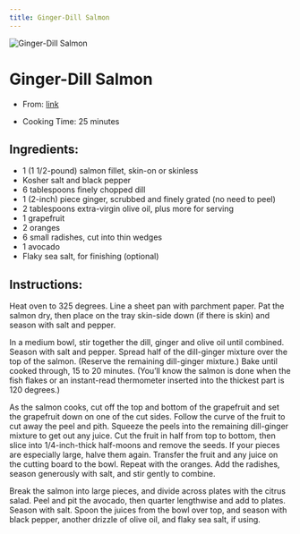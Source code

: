 ```yaml
---
title: Ginger-Dill Salmon
---
```


![Ginger-Dill Salmon](https://static01.nyt.com/images/2021/02/28/multimedia/28sheetpan-salmon/merlin_182770569_7dee939e-dff3-44d7-8e0f-b9410780b2e8-articleLarge.jpg)

# Ginger-Dill Salmon

- From: [link](https://cooking.nytimes.com/recipes/1021938-ginger-dill-salmon)

- Cooking Time: 25 minutes

## Ingredients:

- 1 (1 1/2-pound) salmon fillet, skin-on or skinless
- Kosher salt and black pepper
- 6 tablespoons finely chopped dill
- 1 (2-inch) piece ginger, scrubbed and finely grated (no need to peel)
- 2 tablespoons extra-virgin olive oil, plus more for serving
- 1 grapefruit
- 2 oranges
- 6 small radishes, cut into thin wedges
- 1 avocado
- Flaky sea salt, for finishing (optional)

## Instructions:

Heat oven to 325 degrees. Line a sheet pan with parchment paper. Pat the salmon dry, then place on the tray skin-side down (if there is skin) and season with salt and pepper.

In a medium bowl, stir together the dill, ginger and olive oil until combined. Season with salt and pepper. Spread half of the dill-ginger mixture over the top of the salmon. (Reserve the remaining dill-ginger mixture.) Bake until cooked through, 15 to 20 minutes. (You’ll know the salmon is done when the fish flakes or an instant-read thermometer inserted into the thickest part is 120 degrees.)

As the salmon cooks, cut off the top and bottom of the grapefruit and set the grapefruit down on one of the cut sides. Follow the curve of the fruit to cut away the peel and pith. Squeeze the peels into the remaining dill-ginger mixture to get out any juice. Cut the fruit in half from top to bottom, then slice into 1/4-inch-thick half-moons and remove the seeds. If your pieces are especially large, halve them again. Transfer the fruit and any juice on the cutting board to the bowl. Repeat with the oranges. Add the radishes, season generously with salt, and stir gently to combine.

Break the salmon into large pieces, and divide across plates with the citrus salad. Peel and pit the avocado, then quarter lengthwise and add to plates. Season with salt. Spoon the juices from the bowl over top, and season with black pepper, another drizzle of olive oil, and flaky sea salt, if using.
